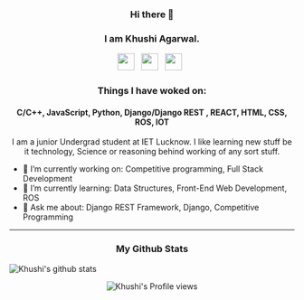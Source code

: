 ### <p align='center'>Hi there 👋</p>
### <p align='center'>I am Khushi Agarwal.</p>

<p align='center'>  
<a href="https://www.linkedin.com/in/khushiagarwal/"><img height="30" src="https://raw.githubusercontent.com/peterthehan/peterthehan/master/assets/linkedin.svg?raw=true"></a>&nbsp;&nbsp;
<a href="https://www.instagram.com/khushiagarwal846/"><img height="30" src="https://media.giphy.com/media/SwyH7oWi2vhkOjCwiJ/giphy.gif?raw=true"></a>&nbsp;&nbsp;
<a href="https://www.facebook.com/profile.php?id=100055184105814"><img height="30" src="https://raw.githubusercontent.com/peterthehan/peterthehan/master/assets/facebook.svg?raw=true"></a>&nbsp;&nbsp;
</p>


### <p align='center'> Things I have woked on: </p>
#### <p align='center'> C/C++, JavaScript, Python, Django/Django REST , REACT, HTML, CSS, ROS, IOT </p>

<p align='center'>
  I am a junior Undergrad student at IET Lucknow. I like learning new stuff be it technology, Science or reasoning behind working of any sort stuff. 
</p>

- 🔭 I’m currently working on: Competitive programming, Full Stack Development
- 🌱 I’m currently learning: Data Structures, Front-End Web Development, ROS 
- 💬 Ask me about: Django REST Framework, Django, Competitive Programming

------------------------------------------------------------------------------------------------------------------------------------------------------------------------------------------------------------------------------------------------------------------------------------------------------------------------------------------------------------------------------------------------------------------------------------------------------------------------------------------------------

### <p align='center'> My Github Stats 
 ![Khushi's github stats](https://github-readme-stats.vercel.app/api?username=hi-18-K&count_private=true)

</p>
<div align='center'>
 
![Khushi's Profile views](https://komarev.com/ghpvc/?username=hi-18-K)

</div>
